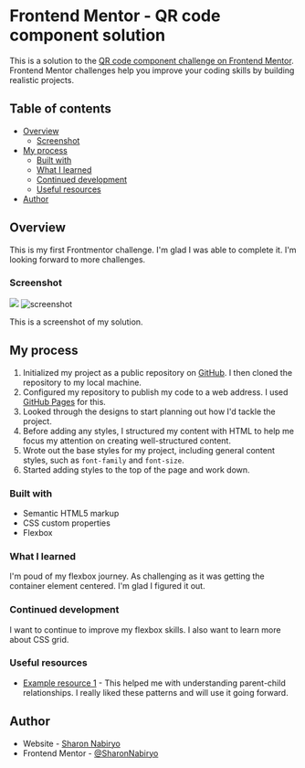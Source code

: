 # Frontend Mentor - QR code component solution

This is a solution to the [QR code component challenge on Frontend Mentor](https://www.frontendmentor.io/challenges/qr-code-component-iux_sIO_H). Frontend Mentor challenges help you improve your coding skills by building realistic projects.

## Table of contents

- [Overview](#overview)
  - [Screenshot](#screenshot)
- [My process](#my-process)
  - [Built with](#built-with)
  - [What I learned](#what-i-learned)
  - [Continued development](#continued-development)
  - [Useful resources](#useful-resources)
- [Author](#author)

## Overview

This is my first Frontmentor challenge. I'm glad I was able to complete it. I'm looking forward to more challenges.

### Screenshot

![](../images/screenshot.png)
![screenshot](https://user-images.githubusercontent.com/103398019/231010722-1d31c49c-6b5e-49a5-80a7-5b5408bc0f7b.png)

This is a screenshot of my solution.

## My process

1. Initialized my project as a public repository on [GitHub](https://github.com/SharonNabiryo). I then cloned the repository to my local machine.
2. Configured my repository to publish my code to a web address. I used [GitHub Pages](https://pages.github.com/) for this.
3. Looked through the designs to start planning out how I'd tackle the project.
4. Before adding any styles, I structured my content with HTML to help me focus my attention on creating well-structured content.
5. Wrote out the base styles for my project, including general content styles, such as `font-family` and `font-size`.
6. Started adding styles to the top of the page and work down.

### Built with

- Semantic HTML5 markup
- CSS custom properties
- Flexbox

### What I learned

I'm poud of my flexbox journey. As challenging as it was getting the container element centered. I'm glad I figured it out.

### Continued development

I want to continue to improve my flexbox skills. I also want to learn more about CSS grid.

### Useful resources

- [Example resource 1](https://www.freecodecamp.org/news/how-to-center-anything-with-css-align-a-div-text-and-more/) - This helped me with understanding parent-child relationships. I really liked these patterns and will use it going forward.

## Author

- Website - [Sharon Nabiryo](https://github.com/SharonNabiryo)
- Frontend Mentor - [@SharonNabiryo](https://www.frontendmentor.io/profile/SharonNabiryo)
